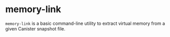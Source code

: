 # memory-link
`memory-link` is a basic command-line utility to extract virtual memory from a given Canister snapshot file.
